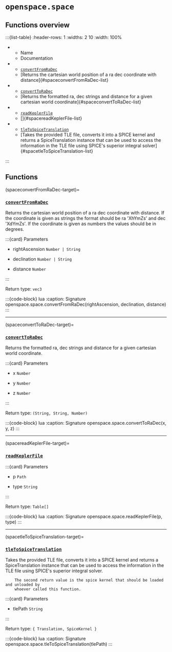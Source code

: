 # `openspace.space`
## Functions overview

:::{list-table}
:header-rows: 1
:widths: 2 10
:width: 100%
*   - Name
    - Documentation


*   - [`convertFromRaDec`](#spaceconvertFromRaDec-target)
    - [Returns the cartesian world position of a ra dec coordinate with distance]{#spaceconvertFromRaDec-list}


*   - [`convertToRaDec`](#spaceconvertToRaDec-target)
    - [Returns the formatted ra, dec strings and distance for a given cartesian world coordinate]{#spaceconvertToRaDec-list}


*   - [`readKeplerFile`](#spacereadKeplerFile-target)
    - []{#spacereadKeplerFile-list}


*   - [`tleToSpiceTranslation`](#spacetleToSpiceTranslation-target)
    - [Takes the provided TLE file, converts it into a SPICE kernel and returns a
        SpiceTranslation instance that can be used to access the information in the TLE
        file using SPICE's superior integral solver]{#spacetleToSpiceTranslation-list}

:::

## Functions

(spaceconvertFromRaDec-target)=
### [`convertFromRaDec`](#spaceconvertFromRaDec-list)
Returns the cartesian world position of a ra dec coordinate with distance. If the coordinate is given as strings the format should be ra 'XhYmZs' and dec 'XdYmZs'. If the coordinate is given as numbers the values should be in degrees.


:::{card} Parameters


* rightAscension `Number | String` 



* declination `Number | String` 



* distance `Number` 


:::

Return type: `vec3` 

:::{code-block} lua
:caption: Signature
openspace.space.convertFromRaDec(rightAscension, declination, distance)
:::
___

(spaceconvertToRaDec-target)=
### [`convertToRaDec`](#spaceconvertToRaDec-list)
Returns the formatted ra, dec strings and distance for a given cartesian world coordinate.


:::{card} Parameters


* x `Number` 



* y `Number` 



* z `Number` 


:::

Return type: `(String, String, Number)` 

:::{code-block} lua
:caption: Signature
openspace.space.convertToRaDec(x, y, z)
:::
___

(spacereadKeplerFile-target)=
### [`readKeplerFile`](#spacereadKeplerFile-list)



:::{card} Parameters


* p `Path` 



* type `String` 


:::

Return type: `Table[]` 

:::{code-block} lua
:caption: Signature
openspace.space.readKeplerFile(p, type)
:::
___

(spacetleToSpiceTranslation-target)=
### [`tleToSpiceTranslation`](#spacetleToSpiceTranslation-list)
Takes the provided TLE file, converts it into a SPICE kernel and returns a
        SpiceTranslation instance that can be used to access the information in the TLE
        file using SPICE's superior integral solver.

        The second return value is the spice kernel that should be loaded and unloaded by
        whoever called this function.


:::{card} Parameters


* tlePath `String` 


:::

Return type: `{ Translation, SpiceKernel }` 

:::{code-block} lua
:caption: Signature
openspace.space.tleToSpiceTranslation(tlePath)
:::

